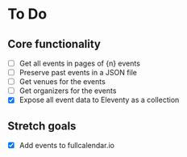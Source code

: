 # To Do

## Core functionality

- [ ] Get all events in pages of {n} events
- [ ] Preserve past events in a JSON file
- [ ] Get venues for the events
- [ ] Get organizers for the events
- [x] Expose all event data to Eleventy as a collection

## Stretch goals

- [x] Add events to fullcalendar.io